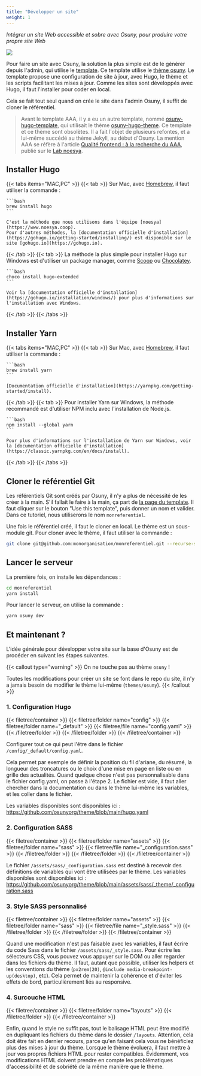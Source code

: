 ```yaml
---
title: "Développer un site"
weight: 1
---
```


*Intégrer un site Web accessible et sobre avec Osuny, pour produire votre propre site Web*

![](/images/home/website.jpg)

Pour faire un site avec Osuny, la solution la plus simple est de le générer depuis l'admin, qui utilise le [template](https://github.com/osunyorg/template).
Ce template utilise le [thème osuny](https://github.com/osunyorg/theme).
Le template propose une configuration de site à jour, avec Hugo, le thème et les scripts facilitant les mises à jour.
Comme les sites sont développés avec Hugo, il faut l'installer pour coder en local.

Cela se fait tout seul quand on crée le site dans l'admin Osuny, il suffit de cloner le référentiel.

> Avant le template AAA, il y a eu un autre template, nommé [osuny-hugo-template](https://github.com/noesya/osuny-hugo-template), qui utilisait le thème [osuny-hugo-theme](https://github.com/noesya/osuny-hugo-theme). Ce template et ce thème sont obsolètes. Il a fait l'objet de plusieurs refontes, et a lui-même succédé au thème Jekyll, au début d'Osuny. La mention AAA se réfère à l'article [Qualité frontend : à la recherche du AAA](https://lab.noesya.coop/2022/qualite-front), publié sur le [Lab noesya](https://lab.noesya.coop).

## Installer Hugo

{{< tabs items="MAC,PC" >}}
  {{< tab >}}
    Sur Mac, avec [Homebrew](https://brew.sh), il faut utiliser la commande :

    ```bash
    brew install hugo
    ```

    C'est la méthode que nous utilisons dans l'équipe [noesya](https://www.noesya.coop).
    Pour d'autres méthodes, la [documentation officielle d'installation](https://gohugo.io/getting-started/installing/) est disponible sur le site [gohugo.io](https://gohugo.io).
  {{< /tab >}}
  {{< tab >}}
    La méthode la plus simple pour installer Hugo sur Windows est d'utiliser un package manager, comme [Scoop](https://scoop.sh) ou [Chocolatey](https://chocolatey.org).

    ```bash
    choco install hugo-extended
    ```

    Voir la [documentation officielle d'installation](https://gohugo.io/installation/windows/) pour plus d'informations sur l'installation avec Windows.
  {{< /tab >}}
{{< /tabs >}}


## Installer Yarn

{{< tabs items="MAC,PC" >}}
  {{< tab >}}
    Sur Mac, avec [Homebrew](https://brew.sh), il faut utiliser la commande :

    ```bash
    brew install yarn
    ```

    [Documentation officielle d'installation](https://yarnpkg.com/getting-started/install).
  {{< /tab >}}
  {{< tab >}}
    Pour installer Yarn sur Windows, la méthode recommandé est d'utiliser NPM inclu avec l'installation de Node.js.

    ```bash
    npm install --global yarn
    ```

    Pour plus d'informations sur l'installation de Yarn sur Windows, voir la [documentation officielle d'installation](https://classic.yarnpkg.com/en/docs/install).
  {{< /tab >}}
{{< /tabs >}}

## Cloner le référentiel Git

Les référentiels Git sont créés par Osuny, il n'y a plus de nécessité de les créer à la main.
S'il fallait le faire à la main, ça part de [la page du template](https://github.com/noesya/osuny-hugo-template-AAA).
Il faut cliquer sur le bouton "Use this template", puis donner un nom et valider.
Dans ce tutoriel, nous utiliserons le nom `monreferentiel`.

Une fois le référentiel créé, il faut le cloner en local.
Le thème est un sous-module git.
Pour cloner avec le thème, il faut utiliser la commande :

```bash
git clone git@github.com:monorganisation/monreferentiel.git --recurse-submodules
```

## Lancer le serveur

La première fois, on installe les dépendances :

```bash
cd monreferentiel
yarn install
```

Pour lancer le serveur, on utilise la commande :

```bash
yarn osuny dev
```
<!--
## Utiliser des données d'exemple

Vous pouvez utiliser des données d'exemple, présentant l'ensemble des cas possibles avec Osuny, ce qui vous permet de travailler sur l'apparence du site avant même d'avoir publié du contenu. Bien entendu, vous pouvez repasser très simplement sur vos données réelles dès qu'elles sont disponibles, et alterner en fonction de vos besoins.

Pour installer le contenu d'exemple, on utilise la commande :

```bash
yarn osuny setup-example
```

Pour travailler sur le site avec le contenu d'exemple, on utilise la commande :

```bash
yarn osuny server-example
```

WARNING : quelque chose ne fonctionne pas avec cette commande, il faut la réparer. -->

## Et maintenant ?

L'idée générale pour développer votre site sur la base d'Osuny est de procéder en suivant les étapes suivantes.

{{< callout type="warning" >}}
  On ne touche pas au thème `osuny` !

  Toutes les modifications pour créer un site se font dans le repo du site, il n'y a jamais besoin de modifier le thème lui-même (`themes/osuny`).
{{< /callout >}}

### 1. Configuration Hugo

{{< filetree/container >}}
  {{< filetree/folder name="config" >}}
    {{< filetree/folder name="_default" >}}
      {{< filetree/file name="config.yaml" >}}
    {{< /filetree/folder >}}
  {{< /filetree/folder >}}
{{< /filetree/container >}}

Configurer tout ce qui peut l'être dans le fichier `/config/_default/config.yaml`.

Cela permet par exemple de définir la position du fil d'ariane, du résumé, la longueur des troncatures ou le choix d'une mise en page en liste ou en grille des actualités.
Quand quelque chose n'est pas personnalisable dans le fichier config.yaml, on passe à l'étape 2.
Le fichier est vide, il faut aller chercher dans la documentation ou dans le thème lui-même les variables, et les coller dans le fichier.

Les variables disponibles sont disponibles ici :
https://github.com/osunyorg/theme/blob/main/hugo.yaml


### 2. Configuration SASS

{{< filetree/container >}}
  {{< filetree/folder name="assets" >}}
    {{< filetree/folder name="sass" >}}
      {{< filetree/file name="_configuration.sass" >}}
    {{< /filetree/folder >}}
  {{< /filetree/folder >}}
{{< /filetree/container >}}

Le fichier `/assets/sass/_configuration.sass` est destiné à recevoir des définitions de variables qui vont être utilisées par le thème.
Les variables disponibles sont disponibles ici :
https://github.com/osunyorg/theme/blob/main/assets/sass/_theme/_configuration.sass

### 3. Style SASS personnalisé

{{< filetree/container >}}
  {{< filetree/folder name="assets" >}}
    {{< filetree/folder name="sass" >}}
      {{< filetree/file name="_style.sass" >}}
    {{< /filetree/folder >}}
  {{< /filetree/folder >}}
{{< /filetree/container >}}

Quand une modification n'est pas faisable avec les variables, il faut écrire du code Sass dans le fichier `/assets/sass/_style.sass`.
Pour écrire les sélecteurs CSS, vous pouvez vous appuyer sur le DOM ou aller regarder dans les fichiers du thème.
Il faut, autant que possible, utiliser les helpers et les conventions du thème (`px2rem(20)`, `@include media-breakpoint-up(desktop)`, etc).
Cela permet de maintenir la cohérence et d'éviter les effets de bord, particulièrement liés au responsive.

### 4. Surcouche HTML

{{< filetree/container >}}
  {{< filetree/folder name="layouts" >}}
  {{< /filetree/folder >}}
{{< /filetree/container >}}

Enfin, quand le style ne suffit pas, tout le balisage HTML peut être modifié en dupliquant les fichiers du thème dans le dossier `/layouts`.
Attention, cela doit être fait en dernier recours, parce qu'en faisant cela vous ne bénéficiez plus des mises à jour du thème.
Lorsque le thème évoluera, il faut mettre à jour vos propres fichiers HTML pour rester compatibles.
Évidemment, vos modifications HTML doivent prendre en compte les problématiques d'accessibilité et de sobriété de la même manière que le thème.
